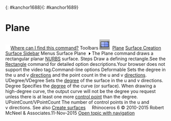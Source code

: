 ---
---

{: #kanchor1688}{: #kanchor1689}
# Plane
 [![images/transparent.gif](images/transparent.gif)Where can I find this command?](javascript:void(0);) Toolbars
![images/plane.png](images/plane.png) [Plane](plane-toolbar.html)  [Surface Creation](surface-creation-toolbar.html)  [Surface Sidebar](surface-sidebar-toolbar.html) 
Menus
Surface
Plane![images/menuarrow.gif](images/menuarrow.gif)
The Plane command draws a rectangular planar [NURBS](http://www.rhino3d.com/nurbs) surface.
Steps
Draw a defining rectangle.See the [Rectangle](rectangle.html) command for detailed option descriptions.Your browser does not support the video tag.Command-line options
Deformable
Sets the degree in the u and v [directions](curvesurfacedirection.html) and the point count in the u and v [directions](curvesurfacedirection.html).
UDegree/VDegree
Sets the [degree](degree.html) of the surface in the u and v&#160;directions.
Degree
Specifies the [degree](degree.html) of the curve (or surface).
When drawing a high-degree curve, the output curve will not be the degree you request unless there is at least one more [control point](controlpoint.html) than the degree.
UPointCount/VPointCount
The number of control points in the u and v&#160;directions.
See also
 [Create surfaces](sak-surface.html) 
&#160;
&#160;
Rhinoceros 6 © 2010-2015 Robert McNeel &amp; Associates.11-Nov-2015
 [Open topic with navigation](plane.html) 

